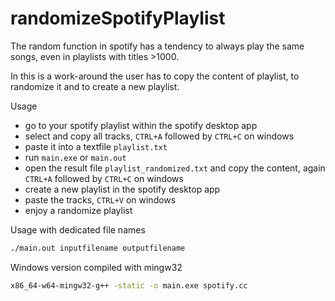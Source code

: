 # randomizeSpotifyPlaylist

The random function in spotify has a tendency to always play the same songs, even in playlists with titles >1000.

In this is a work-around the user has to copy the content of playlist, to randomize it and to create a new playlist.

Usage

- go to your spotify playlist within the spotify desktop app
- select and copy all tracks, `CTRL+A` followed by `CTRL+C` on windows
- paste it into a textfile `playlist.txt`
- run `main.exe` or `main.out`
- open the result file `playlist_randomized.txt` and copy the content, again `CTRL+A` followed by `CTRL+C` on windows
- create a new playlist in the spotify desktop app
- paste the tracks, `CTRL+V` on windows
- enjoy a randomize playlist

Usage with dedicated file names

```bash
./main.out inputfilename outputfilename
```

Windows version compiled with mingw32

```bash
x86_64-w64-mingw32-g++ -static -o main.exe spotify.cc
```
